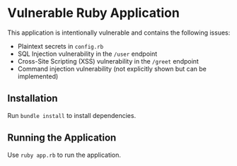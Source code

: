 # Vulnerable Ruby Application

This application is intentionally vulnerable and contains the following issues:
- Plaintext secrets in `config.rb`
- SQL Injection vulnerability in the `/user` endpoint
- Cross-Site Scripting (XSS) vulnerability in the `/greet` endpoint
- Command injection vulnerability (not explicitly shown but can be implemented)

## Installation

Run `bundle install` to install dependencies.

## Running the Application

Use `ruby app.rb` to run the application.
